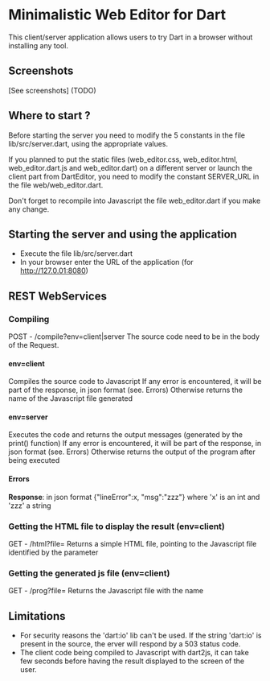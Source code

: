 # Minimalistic Web Editor for Dart
This client/server application allows users to try Dart in a browser without installing any tool.

## Screenshots
[See screenshots] (TODO)

## Where to start ?
Before starting the server you need to modify the 5 constants in the file lib/src/server.dart, using the appropriate values.

If you planned to put the static files  (web\_editor.css, web\_editor.html, web\_editor.dart.js and web\_editor.dart) on a different 
server or launch the client part from DartEditor, you need to modify the constant SERVER\_URL in the file web/web\_editor.dart.

Don't forget to recompile into Javascript the file web\_editor.dart if you make any change.

## Starting the server and using the application
  * Execute the file lib/src/server.dart
  * In your browser enter the URL of the application (for http://127.0.01:8080)

## REST WebServices
### Compiling
POST - /compile?env=client|server 
The source code need to be in the body of the Request.

#### env=client
Compiles the source code to Javascript
If any error is encountered, it will be part of the response, in json format (see. Errors)
Otherwise returns the name of the Javascript file generated

#### env=server
Executes the code and returns the output messages (generated by the print() function)
If any error is encountered, it will be part of the response, in json format (see. Errors)
Otherwise returns the output of the program after being executed

#### Errors
**Response**: in json format
{"lineError":x, "msg":"zzz"} where 'x' is an int and 'zzz' a string

### Getting the HTML file to display the result (env=client)
GET - /html?file=<id>
Returns a simple HTML file, pointing to the Javascript file identified by the parameter <id>

### Getting the generated js file (env=client)
GET - /prog?file=<id>
Returns the Javascript file with the name <id>

Limitations
--
  * For security reasons the 'dart:io' lib can't be used. If the string 'dart:io' is present in the source, the erver will respond by a 503 status code.
  * The client code being compiled to Javascript with dart2js, it can take few seconds before having the result displayed to the screen of the user.